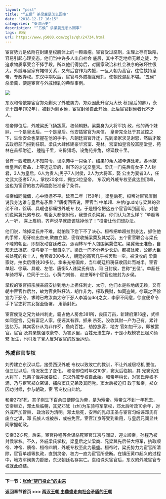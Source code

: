 ```yaml
---
layout: "post"
title: "“五侯” 杀梁冀是怎么回事"
date: "2018-12-17 16:15"
categories: "秦汉历史"
description: "“五侯” 杀梁冀是怎么回事"
tags: 五候
url: https://www.y5000.com/zgls/qh/24734.html
---
```






宦官势力是依附在封建皇权肌体上的一颗毒瘤。宦官受过腐刑，生理上存有缺陷，容易引起心理变态。他们当中许多人出自社会
底层，其中不乏地痞无赖之徒，为追求物质享受会不择手段。所以他们得势后，对国家政治和社会秩序的破坏性很大。外戚与皇家有裙带关系，又有后宫作为内援，一旦入朝为高官，往往挟持皇帝，专政弄权。东汉中期以后，宦官与外戚相互倾轧，使朝政混乱不堪。“五侯”
杀梁冀，便是宦官与外戚倾轧的典型事例。

![](https://img.y5000.com/uploads/allimg/170807/8-1FPG54RCW.jpg)

东汉和帝依靠宦官郑众剿灭了外戚势力，郑众因此升官为大长 秋(皇后的卿），永元十四年(102年），被封为剿乡侯，宦官封侯自此开始，此后宦官封侯者代不乏人。

桓帝即位后，外戚梁氏飞扬跋扈，权倾朝野。梁冀身为大将军执 政，他的两个妹妹，一个是皇太后，一个是皇后。他安插宦官为亲信，
皇帝完全处于其监控之下，生命安全也掌握在他的手中。凡朝廷百官升迁，先到梁家求见谢恩，然后才敢去政府部门报到任职。梁氏大肆修建豪华宫室、苑林。宫室如皇宫般富丽堂皇，苑林在首都附近，
逶迤千里，专辟猎场，设兔苑养兔，绵延数十里。

曾有一西域商人不知禁令，误杀苑中一只兔子，结果10余人被牵连处死。各地献给皇帝的贡品，上等选送梁府，剩下的才送交皇宫。梁氏一门先后有女子
7人封君，3人为皇后，6人为贵人;男子7人封侯，2人为大将军，娶 公主为妻者3人，任文武大臣者57人，掌权20余年，拥立3位皇帝。
东汉的外戚专权至此达到顶峰，这也为宦官的权力再度膨胀准备了条件。

桓帝如同傀儡，心中愤懑不平。延熹二年（159年），梁皇后死，桓帝对宦官唐衡说我身边谁与皇后有矛盾？”唐衡回答说，宦官当
中单超、左倌(gudn)与梁冀的弟弟不和，徐璜、具瑗也都痛恨外戚专
权。于是桓帝把这五个宦官叫到面前，对他们说梁冀兄弟专权，朝臣大都依附他，我想诛杀梁冀，你们认为怎么样？ ”单超等人一听，
喜上眉梢，齐声说早就应该除掉他了！”桓帝让他们想办法。

他们说，除掉梁氏并不难，就怕陛下您下不了决心。桓帝把单超拉到身边，抓住他的手臂，用牙咬出血来,歃血立盟，密谋收捕梁冀及其党羽。五个宦官联合与梁氏不睦的朝臣，即刻发动宫廷政变，派羽林军千人包围梁冀住宅。梁冀毫无准备，自知无法抵抗，便与妻子一起自杀了。梁氏一门不分老少长幼，都被处死，公卿大臣被处死的数十人，免官者300多人，朝廷的高官几乎被罢黜一空。被没收的
梁冀家财，拍卖后得钱30多亿，拿来充裕国库，当年朝廷租税征收因此而减半。宦官单超、徐璜、具瑗、左倌、唐衡5人诛梁氏有功，同
日封侯，世称“五侯”。单超任车骑将军，位同于三公。小黄门刘普、 赵忠等8个宦官也被封为乡侯。

掌权的宦官把宗族亲戚安排到地方上担任刺史、太守，他们本是些地痞无赖，又有朝中宦官作后台，故为官贪赃枉法，胡作非为，榨取民财，如同盗贼。徐璜之侄徐宣为下邳令，求聘已故汝南太守下邳人李嵩(gdo)之女，李家不同意，徐宣便命令手下官吏将其女捉至衙署，
用箭射死。

宦官侯览之兄为益州刺史，霸占他人房舍381所，良田万亩，新建府第16座，式样如同皇宫，见有富足人家，便诬其有罪，抓来 杀死，没收其财一产为己有，累计
达亿万。其宾客仆从为非作歹，鱼肉百姓， 劫掠旅客，地方 官如加干涉，即被罢官。宦官 及其亲族强取豪夺、为害乡里，百姓无法生存，于是小规模农民起义频繁
发生，也引发了党人反对宦官的政治运动。

###  外戚宦官专权

刘秀建立东汉以后，接受西汉外戚 专权以致敗亡的教训，不让外戚居枢机 要位。但三世以后，情况发生了变化。 和帝即位时年仅10岁，窦太后临朝，其
兄窦宪任大将军，兄弟子侄并居要位， 东汉外戚专权自此始。和帝年稍长，对窦氏弄权不满，乃与宦官郑众密谋，捕杀窦氏兄弟及其同党。窦太后被迫归
政于和帝，郑众因功封候，参与朝政，宦 官专权自此始。

和帝27岁死，其子刚生下百余曰便即位为帝，是为殇帝。殇帝立不到一年死去，安帝继立，邓太后临朝，其兄邓骘（zhi)为车骑将军掌权，邓太后听政10余年，对外戚严加管束，
政治较为清明。邓太后死，安帝的乳母王圣与宦官勾结诬邓氏有废立之谋，邓 氏族人或被杀，或被免官。宦官江京等受到重用，与皇后兄阎显共同掌握朝政。

安帝32岁死，后来，宦官孙程等合谋杀死宦官江京与阎显，迎立顺帝，孙程乃被封侯掌权。不久，外戚梁氏掌权，梁皇后之父梁商、兄梁冀先后任大将军，执政顺帝、冲帝、质帝、桓帝四朝，外戚专权至此为最盛。桓帝时，梁氏势力为宦官所清除，宦官单超等执政，直到灵帝，权力一直为宦官所垄断。在镇压黄巾起义的过程中，地方军阀势力膨胀，东汉朝廷名存实亡。袁绍诛灭宦官后，东汉的外戚宦官专权就此终结。

* * *

**下一节：[张俭“望门投止”的由来](https://www.y5000.com/zgls/qh/24737.html)**

**返回章节首页 >>> [两汉王朝 由鼎盛走向社会矛盾的王朝](https://www.y5000.com/zgls/qh/24924.html)**
